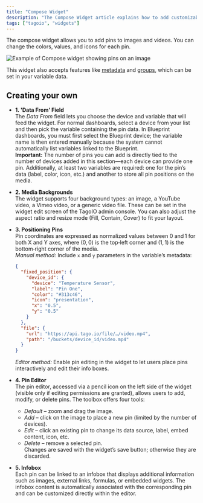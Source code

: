 ```yaml
---
title: "Compose Widget"
description: "The Compose Widget article explains how to add customizable pins to images and videos within TagoIO, including support for metadata and groups. It also outlines the main sections for configuring the widget: data source, media backgrounds, pin positioning, pin editor, and infobox settings."
tags: ["tagoio", "widgets"]
---
```

The compose widget allows you to add pins to images and videos. You can change the colors, values, and icons for each pin.

![Example of Compose widget showing pins on an image](/docs_imagem/tagoio/compose-widget-2.gif)

This widget also accepts features like [metadata](/docs/tagoio/devices/payload-parser/metadata) and [groups](/docs/tagoio/devices/grouping-variables), which can be set in your variable data.

## Creating your own

- **1. 'Data From' Field**  
  The *Data From* field lets you choose the device and variable that will feed the widget. For normal dashboards, select a device from your list and then pick the variable containing the pin data. In Blueprint dashboards, you must first select the Blueprint device; the variable name is then entered manually because the system cannot automatically list variables linked to the Blueprint.  
  **Important:** The number of pins you can add is directly tied to the number of devices added in this section—each device can provide one pin. Additionally, at least two variables are required: one for the pin’s data (label, color, icon, etc.) and another to store all pin positions on the media.

- **2. Media Backgrounds**  
  The widget supports four background types: an image, a YouTube video, a Vimeo video, or a generic video file. These can be set in the widget edit screen of the TagoIO admin console. You can also adjust the aspect ratio and resize mode (Fill, Contain, Cover) to fit your layout.

- **3. Positioning Pins**  
  Pin coordinates are expressed as normalized values between 0 and 1 for both X and Y axes, where (0, 0) is the top‑left corner and (1, 1) is the bottom‑right corner of the media.  
  *Manual method:* Include `x` and `y` parameters in the variable’s metadata:
  ```json
  {
    "fixed_position": {
      "device_id": {
        "device": "Temperature Sensor",
        "label": "Pin One",
        "color": "#313c46",
        "icon": "presentation",
        "x": "0.5",
        "y": "0.5"
      }
    },
    "file": {
      "url": "https://api.tago.io/file/…/video.mp4",
      "path": "/buckets/device_id/video.mp4"
    }
  }
  ```
  *Editor method:* Enable pin editing in the widget to let users place pins interactively and edit their info boxes.

- **4. Pin Editor**  
  The pin editor, accessed via a pencil icon on the left side of the widget (visible only if editing permissions are granted), allows users to add, modify, or delete pins. The toolbox offers four tools:  
  - *Default* – zoom and drag the image.  
  - *Add* – click on the image to place a new pin (limited by the number of devices).  
  - *Edit* – click an existing pin to change its data source, label, embed content, icon, etc.  
  - *Delete* – remove a selected pin.  
  Changes are saved with the widget’s save button; otherwise they are discarded.

- **5. Infobox**  
  Each pin can be linked to an infobox that displays additional information such as images, external links, formulas, or embedded widgets. The infobox content is automatically associated with the corresponding pin and can be customized directly within the editor.